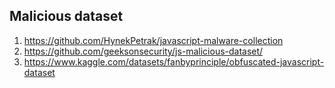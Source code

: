 ## Malicious dataset
1. https://github.com/HynekPetrak/javascript-malware-collection
2. https://github.com/geeksonsecurity/js-malicious-dataset/
3. https://www.kaggle.com/datasets/fanbyprinciple/obfuscated-javascript-dataset
